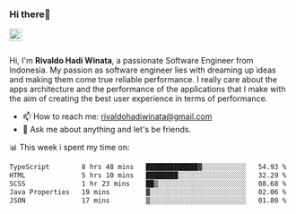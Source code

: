 ### Hi there👋
<a href="https://www.linkedin.com/in/rivaldohadiwinata/">
  <img align="left" alt="Rivaldo's LinkedIN" width="22px" src="https://upload.wikimedia.org/wikipedia/commons/8/81/LinkedIn_icon.svg" />
</a>

<br/>
<br/>

Hi, I'm **Rivaldo Hadi Winata**, a passionate Software Engineer from Indonesia. 
My passion as software engineer lies with dreaming up ideas and making them come true reliable performance. 
I really care about the apps architecture and the performance of the applications that I make with the aim of creating the best user experience in terms of performance.

- 📫 How to reach me: [rivaldohadiwinata@gmail.com](mailto:rivaldohadiwinata@gmail.com)
- 💬 Ask me about anything and let's be friends.

📊 This week i spent my time on:


<!--START_SECTION:waka-->

```txt
TypeScript        8 hrs 48 mins   █████████████▓░░░░░░░░░░░   54.93 %
HTML              5 hrs 10 mins   ████████░░░░░░░░░░░░░░░░░   32.29 %
SCSS              1 hr 23 mins    ██▒░░░░░░░░░░░░░░░░░░░░░░   08.68 %
Java Properties   19 mins         ▓░░░░░░░░░░░░░░░░░░░░░░░░   02.06 %
JSON              17 mins         ▒░░░░░░░░░░░░░░░░░░░░░░░░   01.80 %
```

<!--END_SECTION:waka-->


<!--- 🔭 I’m currently working on Parnas FMS Project -->

<!--
**rivaldotjioe/rivaldotjioe** is a ✨ _special_ ✨ repository because its `README.md` (this file) appears on your GitHub profile.

Here are some ideas to get you started:

- 🔭 I’m currently working on ...
- 🌱 I’m currently learning ...
- 👯 I’m looking to collaborate on ...
- 🤔 I’m looking for help with ...
- 💬 Ask me about ...
- 📫 How to reach me: ...
- 😄 Pronouns: ...
- ⚡ Fun fact: ...
-->
